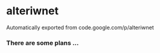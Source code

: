 # alteriwnet
Automatically exported from code.google.com/p/alteriwnet

### There are some plans ...
